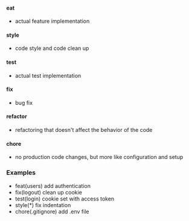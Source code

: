 #### eat 
- actual feature implementation

#### style 
- code style and code clean up
#### test 
- actual test implementation
#### fix 
- bug fix
#### refactor
 - refactoring that doesn't affect the behavior of the code
#### chore
 - no production code changes, but more like configuration and setup

### Examples

- feat(users) add authentication
- fix(logout) clean up cookie
- test(login) cookie set with access token
- style(*) fix indentation
- chore(.gitignore) add .env file